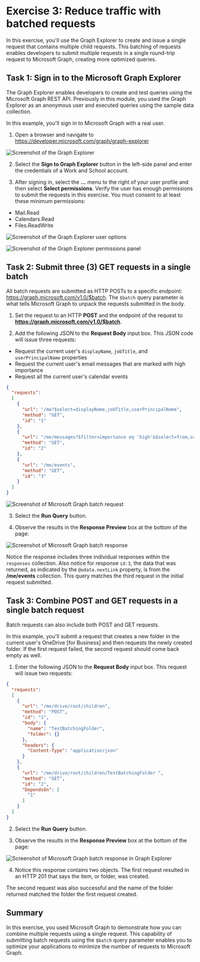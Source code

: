 # Exercise 3: Reduce traffic with batched requests

In this exercise, you'll use the Graph Explorer to create and issue a single request that contains multiple child requests. This batching of requests enables developers to submit multiple requests in a single round-trip request to Microsoft Graph, creating more optimized queries.

## Task 1: Sign in to the Microsoft Graph Explorer

The Graph Explorer enables developers to create and test queries using the Microsoft Graph REST API. Previously in this module, you used the Graph Explorer as an anonymous user and executed queries using the sample data collection.

In this example, you'll sign in to Microsoft Graph with a real user.

1. Open a browser and navigate to https://developer.microsoft.com/graph/graph-explorer

![Screenshot of the Graph Explorer](../media/graph-explorer-01.png)

2. Select the **Sign to Graph Explorer** button in the left-side panel and enter the credentials of a Work and School account.

3. After signing in, select the **...** menu to the right of your user profile and then select **Select permissions**. Verify the user has enough permissions to submit the requests in this exercise. You must consent to at least these minimum permissions:

- Mail.Read
- Calendars.Read
- Files.ReadWrite

![Screenshot of the Graph Explorer user options](../media/07-graph-explorer-select-permissions-01.png)

![Screenshot of the Graph Explorer permissions panel](../media/07-graph-explorer-select-permissions-02.png)

## Task 2: Submit three (3) GET requests in a single batch

All batch requests are submitted as HTTP POSTs to a specific endpoint: https://graph.microsoft.com/v1.0/$batch. The `$batch` query parameter is what tells Microsoft Graph to unpack the requests submitted in the body.

1. Set the request to an HTTP **POST** and the endpoint of the request to **https://graph.microsoft.com/v1.0/$batch**.

2. Add the following JSON to the **Request Body** input box. This JSON code will issue three requests:

- Request the current user's `displayName`, `jobTitle`, and `userPrincipalName` properties
- Request the current user's email messages that are marked with high importance
- Request all the current user's calendar events

```json
{
  "requests":
  [
    {
      "url": "/me?$select=displayName,jobTitle,userPrincipalName",
      "method": "GET",
      "id": "1"
    },
    {
      "url": "/me/messages?$filter=importance eq 'high'&$select=from,subject,receivedDateTime,bodyPreview",
      "method": "GET",
      "id": "2"
    },
    {
      "url": "/me/events",
      "method": "GET",
      "id": "3"
    }
  ]
}
```

![Screenshot of Microsoft Graph batch request](../media/graph-explorer-03.png)

3. Select the **Run Query** button.

4. Observe the results in the **Response Preview** box at the bottom of the page:

![Screenshot of Microsoft Graph batch response](../media/graph-explorer-04.png)

Notice the response includes three individual responses within the `responses` collection. Also notice for response `id:3`, the data that was returned, as indicated by the `@odata.nextLink` property, is from the **/me/events** collection. This query matches the third request in the initial request submitted.

## Task 3: Combine POST and GET requests in a single batch request

Batch requests can also include both POST and GET requests.

In this example, you'll submit a request that creates a new folder in the current user's OneDrive [for Business] and then requests the newly created folder. If the first request failed, the second request should come back empty as well.

1. Enter the following JSON to the **Request Body** input box. This request will issue two requests:

```json
{
  "requests":
  [
    {
      "url": "/me/drive/root/children",
      "method": "POST",
      "id": "1",
      "body": {
        "name": "TestBatchingFolder",
        "folder": {}
      },
      "headers": {
        "Content-Type": "application/json"
      }
    },
    {
      "url": "/me/drive/root/children/TestBatchingFolder ",
      "method": "GET",
      "id": "2",
      "DependsOn": [
        "1"
      ]
    }
  ]
}
```

2. Select the **Run Query** button.

3. Observe the results in the **Response Preview** box at the bottom of the page:

![Screenshot of Microsoft Graph batch response in Graph Explorer](../media/graph-explorer-05.png)

4. Notice this response contains two objects. The first request resulted in an HTTP 201 that says the item, or folder, was created.

The second request was also successful and the name of the folder returned matched the folder the first request created.

## Summary

In this exercise, you used Microsoft Graph to demonstrate how you can combine multiple requests using a single request. This capability of submitting batch requests using the `$batch` query parameter enables you to optimize your applications to minimize the number of requests to Microsoft Graph.
